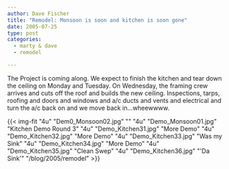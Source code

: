 ```yaml
---
author: Dave Fischer
title: "Remodel: Monsoon is soon and kitchen is soon gone"
date: 2005-07-25
type: post
categories:
  - marty & dave
  - remodel

---
```


The Project is coming along. We expect to finish the kitchen and tear down the
ceiling on Monday and Tuesday. On Wednesday, the framing crew arrives and cuts off the
roof and builds the new ceiling. Inspections, tarps, roofing and doors and windows and a/c
ducts and vents and electrical and turn the a/c back on and we move back
in...wheewwww.

<!--more-->

{{< img-fit
    "4u" "Dem0_Monsoon02.jpg" ""
    "4u" "Demo_Monsoon01.jpg" "Kitchen Demo Round 3"
    "4u" "Demo_Kitchen31.jpg" "More Demo"
    "4u" "Demo_Kitchen32.jpg" "More Demo"
    "4u" "Demo_Kitchen33.jpg" "Was my Sink"
    "4u" "Demo_Kitchen34.jpg" "More Demo"
    "4u" "Demo_Kitchen35.jpg" "Clean Swep"
    "4u" "Demo_Kitchen36.jpg" "'Da Sink'"
    "/blog/2005/remodel" >}}

